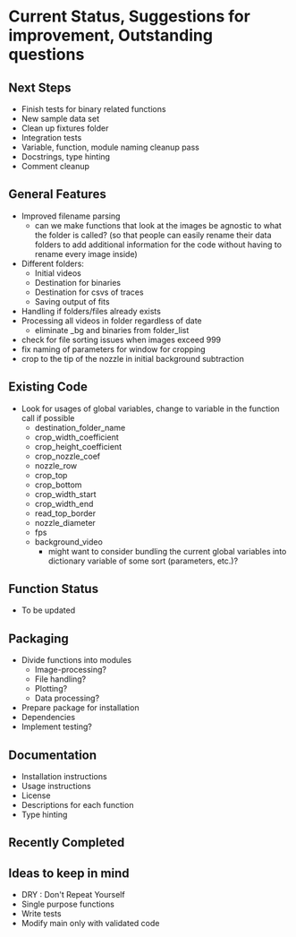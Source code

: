 # Current Status, Suggestions for improvement, Outstanding questions

## Next Steps
* Finish tests for binary related functions
* New sample data set
* Clean up fixtures folder
* Integration tests
* Variable, function, module naming cleanup pass
* Docstrings, type hinting
* Comment cleanup


## General Features
* Improved filename parsing
  * can we make functions that look at the images be agnostic to what the folder is called? (so that people can easily rename their data folders to add additional information for the code without having to rename every image inside)
* Different folders:
  * Initial videos
  * Destination for binaries
  * Destination for csvs of traces
  * Saving output of fits
* Handling if folders/files already exists
* Processing all videos in folder regardless of date
  * eliminate _bg and binaries from folder_list
* check for file sorting issues when images exceed 999
* fix naming of parameters for window for cropping
* crop to the tip of the nozzle in initial background subtraction

## Existing Code
* Look for usages of global variables, change to variable in the function call if possible
  * destination_folder_name
  * crop_width_coefficient
  * crop_height_coefficient
  * crop_nozzle_coef
  * nozzle_row
  * crop_top
  * crop_bottom
  * crop_width_start
  * crop_width_end
  * read_top_border
  * nozzle_diameter
  * fps
  * background_video
    * might want to consider bundling the current global variables into dictionary variable of some sort (parameters, etc.)?


## Function Status
* To be updated
<!-- * Implemented in current package
  * parse_filename

* Awaiting pull request
  * nonzero_runs
  * zero_runs
  * closest_index_for_value (find_closest_value)
  * make_destination_folders

* In progress
  * define_image_parameters
    * Does this function still work with the zoomed in version? (is that taken care of via crop_height_coefficient?)
    * global variables: crop_width_coefficient, crop_height_coefficient, crop_nozzle_coef
    * are crop_width_start/end left and right?
  * parameters

* To be implemented in current package
  * find_bottom_border_black
    * what are the differing roles of find_bottom_border_black and find_bottom_border_white?
  * find_top_border
    * global variables: nozzle_row, crop_top, crop_bottom, crop_width_start, crop_width_end
  * find_bottom_border_white
  * process_to_csv
    * global variables: destination_folder_name, read_top_border
  * determine_min_diameter
  * produce_time_diameter_data
    * global variables: destination_folder_name, nozzle_diameter, fps
    * is nozzle_row used?
  * plot_all
  * generate_df
    * currently filenames have to be very specific to be able to parse (hard coded splitting)
    * currently takes sample_num and include_ratio (build into parameter dictionary)
  * convert_Li_bg_subtract
    * hard-coded filename parsing
    * currently does not handle folder existing well
    * global variables: (initiates destination_folder_name?) nozzle_row, crop_top, crop_bottom, crop_width_end, crop_width_start, background_video
  * find_lambda_E
  * unnamed function(s) that capture the portions currently outside of functions
    * importing libraries (two major sections, second is just prior to find_lambda_E)
    * set up folder_list
    * iterate through folder_list
      * filename parsing hard code folder[:x]
      * fails if file has already been partially processed
    * creates dataframe and plots it (already separate functions, just calling them)
    * Other kinds of plotting (ex. including ratio)
    * setting begin_R0_tc_range, end_R0_tc_range
    * additional portion that replicates some part of generate_df and produced df_w_tc_short_bg, same for df_w_tc
    * attempts fits
      * relies on run and sample being unique, which should come from better filename parsing
      * what causes fitting to fail? How do we produce meaningful fail information?
    * create dataframe from fits
    * save fits to csv -->

## Packaging
* Divide functions into modules
  * Image-processing?
  * File handling?
  * Plotting?
  * Data processing?
* Prepare package for installation
* Dependencies
* Implement testing?

## Documentation
* Installation instructions
* Usage instructions
* License
* Descriptions for each function
* Type hinting

## Recently Completed


## Ideas to keep in mind
* DRY : Don't Repeat Yourself
* Single purpose functions
* Write tests
* Modify main only with validated code
